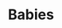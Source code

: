 ---
layout: piece
collection_: beading
title: Babies
image: babies.jpg
media: Found object, beads, fabric, thread
description: Peyote stitch encasing 7 babies using various colored beads, quilted fabric and border with a mat in a glass maple frame 2 inches in depth.
dimensions: 18" x 19½"
price: $590
create_date: 2013
---